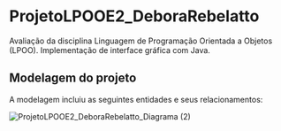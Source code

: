 # ProjetoLPOOE2_DeboraRebelatto

Avaliação da disciplina Linguagem de Programação Orientada a Objetos (LPOO). Implementação de interface gráfica com Java.

## Modelagem do projeto

A modelagem incluiu as seguintes entidades e seus relacionamentos:

![ProjetoLPOOE2_DeboraRebelatto_Diagrama (2)](https://github.com/user-attachments/assets/8077538c-6af3-423b-aa29-0c6cb3e6f6d6)
